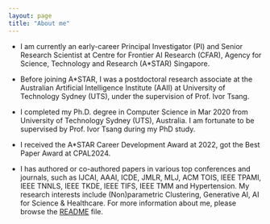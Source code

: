 ```yaml
---
layout: page
title: "About me"
---
```




- I am currently an early-career Principal Investigator (PI) and Senior Research Scientist at Centre for Frontier AI Research (CFAR), Agency for Science, Technology and Research (A\*STAR) Singapore.

* Before joining A\*STAR, I was a postdoctoral research associate at the Australian Artificial Intelligence Institute (AAII) at University of Technology Sydney (UTS), under the supervision of Prof. Ivor Tsang.

+ I completed my Ph.D. degree in Computer Science in Mar 2020 from University of Technology Sydney (UTS), Australia. I am fortunate to be supervised by Prof. Ivor Tsang during my PhD study.

- I received the A*STAR Career Development Award at 2022, got the Best Paper Award at CPAL2024.

- I has authored or co-authored papers in various top conferences and journals, such as IJCAI, AAAI, ICDE, JMLR, MLJ, ACM TOIS, IEEE TPAMI, IEEE TNNLS, IEEE TKDE, IEEE TIFS, IEEE TMM and Hypertension. My research interests include (Non)parametric Clustering, Generative AI, AI for Science & Healthcare.
For more information about me, please browse the [README](https://www.linkedin.com/in/yuangang-pan-84bb71123/) file.
